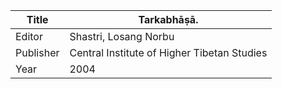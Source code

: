 |Title | Tarkabhāṣā. 
| --- | --- 
|Editor | Shastri, Losang Norbu
|Publisher | Central Institute of Higher Tibetan Studies
|Year | 2004